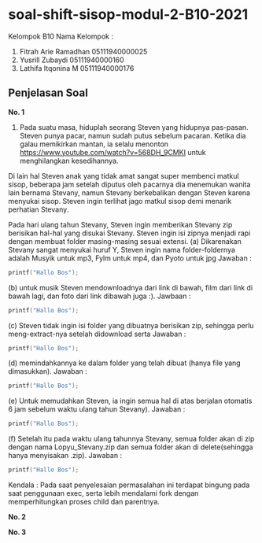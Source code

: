 # soal-shift-sisop-modul-2-B10-2021
Kelompok B10 
Nama Kelompok :
1. Fitrah Arie Ramadhan 05111940000025
2. Yusrill Zubaydi 05111940000160
3. Lathifa Itqonina M 05111940000176


## Penjelasan Soal
**No. 1**
1. Pada suatu masa, hiduplah seorang Steven yang hidupnya pas-pasan. Steven punya pacar, namun sudah putus sebelum pacaran. Ketika dia galau memikirkan mantan, ia selalu menonton https://www.youtube.com/watch?v=568DH_9CMKI untuk menghilangkan kesedihannya. 

Di lain hal Steven anak yang tidak amat sangat super membenci matkul sisop, beberapa jam setelah diputus oleh pacarnya dia menemukan wanita lain bernama Stevany, namun Stevany berkebalikan dengan Steven karena menyukai sisop. Steven ingin terlihat jago matkul sisop demi menarik perhatian Stevany.

Pada hari ulang tahun Stevany, Steven ingin memberikan Stevany zip berisikan hal-hal yang disukai Stevany. Steven ingin isi zipnya menjadi rapi dengan membuat folder masing-masing sesuai extensi. 
(a) Dikarenakan Stevany sangat menyukai huruf Y, Steven ingin nama folder-foldernya adalah Musyik untuk mp3, Fylm untuk mp4, dan Pyoto untuk jpg 
Jawaban :

``` c 
printf("Hallo Bos");

```


(b) untuk musik Steven mendownloadnya dari link di bawah, film dari link di bawah lagi, dan foto dari link dibawah juga :). 
Jawbaan : 

``` c 
printf("Hallo Bos");

```


(c) Steven tidak ingin isi folder yang dibuatnya berisikan zip, sehingga perlu meng-extract-nya setelah didownload serta
Jawaban :


``` c 
printf("Hallo Bos");

```

(d) memindahkannya ke dalam folder yang telah dibuat (hanya file yang dimasukkan).
Jawaban :


``` c 
printf("Hallo Bos");

```

(e) Untuk memudahkan Steven, ia ingin semua hal di atas berjalan otomatis 6 jam sebelum waktu ulang tahun Stevany). 
Jawaban :


``` c 
printf("Hallo Bos");

```

(f) Setelah itu pada waktu ulang tahunnya Stevany, semua folder akan di zip dengan nama Lopyu_Stevany.zip dan semua folder akan di delete(sehingga hanya menyisakan .zip).
Jawaban : 


``` c 
printf("Hallo Bos");

```

Kendala : Pada saat penyelesaian permasalahan ini terdapat bingung pada saat penggunaan exec, serta lebih mendalami fork dengan memperhitungkan proses child dan parentnya.





**No. 2**




**No. 3**
